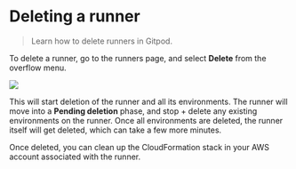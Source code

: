 # Deleting a runner

> Learn how to delete runners in Gitpod.

To delete a runner, go to the runners page, and select **Delete** from the overflow menu.

<Frame caption="Delete a runner">
  <img src="https://www.gitpod.io/images/docs/flex/runners/delete-runner.png" />
</Frame>

This will start deletion of the runner and all its environments. The runner will move into a **Pending deletion** phase, and stop + delete any existing environments on the runner. Once all environments are deleted, the runner itself will get deleted, which can take a few more minutes.

Once deleted, you can clean up the CloudFormation stack in your AWS account associated with the runner.
